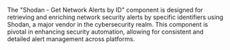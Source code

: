The "Shodan - Get Network Alerts by ID" component is designed for retrieving and enriching network security alerts by specific identifiers using Shodan, a major vendor in the cybersecurity realm. This component is pivotal in enhancing security automation, allowing for consistent and detailed alert management across platforms.
